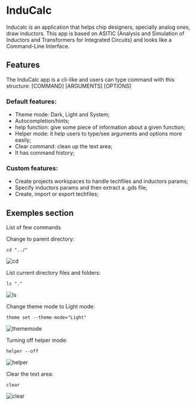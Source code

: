 # InduCalc

Inducalc is an application that helps chip designers, specially analog ones, draw inductors. This app is based on ASITIC (Analysis and Simulation of Inductors and
Transformers for Integrated Circuits) and looks like a Command-Line Interface.

## Features

The InduCalc app is a cli-like and users can type command with this structure: [COMMAND] [ARGUMENTS] [OPTIONS]

### Default features:

- Theme mode: Dark, Light and System;
- Autocompletion/hints;
- help function: give some piece of information about a given function;
- Helper mode: it help users to type/see arguments and options more easily;
- Clear command: clean up the text area;
- It has command history;

### Custom features:

- Create projects workspaces to handle techfiles and inductors params;
- Specify inductors params and then extract a .gds file;
- Create, import or export techfiles;

## Exemples section

List of few commands

Change to parent directory:
```
cd "../"
```
![cd](https://github.com/user-attachments/assets/c2b3932b-7725-4efd-bc46-44c93f3fc0a7)

List current directory files and folders:
```
ls "."
```
![ls](https://github.com/user-attachments/assets/107b26e5-674d-45ef-b568-dc32d57731ce)

Change theme mode to Light mode:
```
theme set --theme-mode="Light"
```
![thememode](https://github.com/user-attachments/assets/a62ec209-fa6f-4eeb-9151-ff31a2a12f40)

Turning off helper mode:
```
helper --off
```
![helper](https://github.com/user-attachments/assets/948a87b1-c376-413c-93b2-5e0bd4863ace)

Clear the text area:
```
clear
```
![clear](https://github.com/user-attachments/assets/098ffc8a-6949-4fd5-90e8-de43419d1872)


